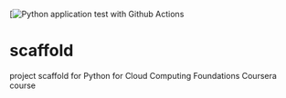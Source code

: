 [![Python application test with Github Actions](https://github.com/damianboh/scaffold/actions/workflows/pythonapp.yml/badge.svg)

# scaffold
project scaffold for Python for Cloud Computing Foundations Coursera course
